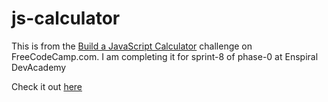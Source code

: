 # js-calculator

This is from the <a href="https://www.freecodecamp.com/challenges/build-a-javascript-calculator">Build a JavaScript Calculator</a> challenge on FreeCodeCamp.com.
I am completing it for sprint-8 of phase-0 at Enspiral DevAcademy

Check it out <a href ="https://www.michael-lowe-nz.github.io/js-calculator">here</a>
